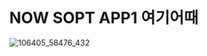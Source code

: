 # NOW SOPT APP1 여기어때

![106405_58476_432](https://github.com/NOW-SOPT-APP1-YeogiEottae/.github/assets/95562494/45c51046-8987-4854-9c67-0a28dba7ff04)
